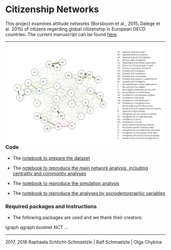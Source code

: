 # Citizenship Networks

This project examines attitude networks (Borsboom et al., 2015, Dalege et al. 2015)  of citizens regarding global citizenship in European OECD countries. The current manuscript can be found [here](http://).

***

<img align="right" width=500px src=manuscript/explainer_fig.png> 

### Code
* The [notebook to prepare the dataset](https://github.com/Raphaela82/GlobalCitizenship_EVS/)

* The [notebook to reproduce the main network analysis, including centrality and community analyses](https://github.com/Raphaela82/GlobalCitizenship_EVS/blob/master/scripts/02_MainNetwork%20Analysis.Rmd/)

* The [notebook to reproduce the simulation analysis](https://github.com/Raphaela82/GlobalCitizenship_EVS/xxx/)

* The [notebook to reproduce the analyses by sociodemographic variables](https://github.com/Raphaela82/GlobalCitizenship_EVS/xxx/)


### Required packages and Instructions
* The following packages are used and we thank their creators:

igraph
qgraph
bootnet
NCT
...



***

2017, 2018 Raphaela Schlicht-Schmaelzle | Ralf Schmaelzle | Olga Chykina
